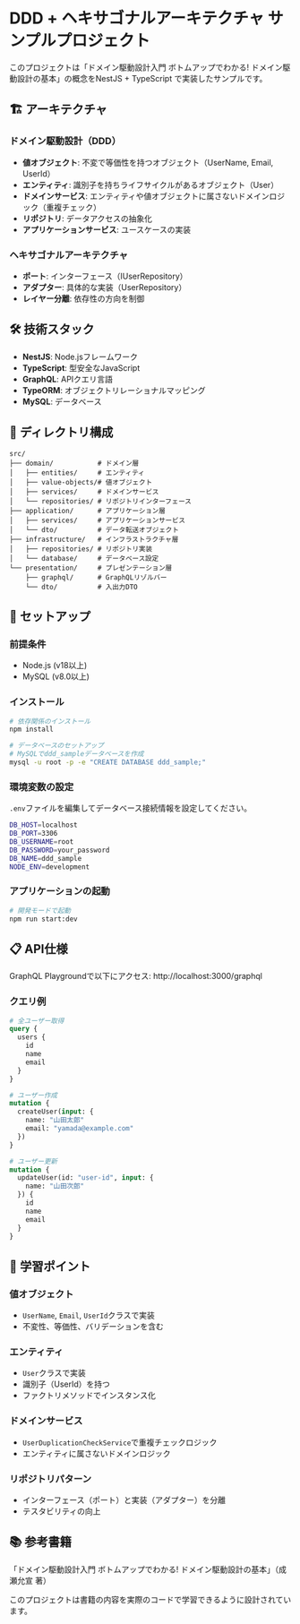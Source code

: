 # DDD + ヘキサゴナルアーキテクチャ サンプルプロジェクト

このプロジェクトは「ドメイン駆動設計入門 ボトムアップでわかる! ドメイン駆動設計の基本」の概念をNestJS + TypeScript で実装したサンプルです。

## 🏗️ アーキテクチャ

### ドメイン駆動設計（DDD）
- **値オブジェクト**: 不変で等価性を持つオブジェクト（UserName, Email, UserId）
- **エンティティ**: 識別子を持ちライフサイクルがあるオブジェクト（User）
- **ドメインサービス**: エンティティや値オブジェクトに属さないドメインロジック（重複チェック）
- **リポジトリ**: データアクセスの抽象化
- **アプリケーションサービス**: ユースケースの実装

### ヘキサゴナルアーキテクチャ
- **ポート**: インターフェース（IUserRepository）
- **アダプター**: 具体的な実装（UserRepository）
- **レイヤー分離**: 依存性の方向を制御

## 🛠️ 技術スタック

- **NestJS**: Node.jsフレームワーク
- **TypeScript**: 型安全なJavaScript
- **GraphQL**: APIクエリ言語
- **TypeORM**: オブジェクトリレーショナルマッピング
- **MySQL**: データベース

## 📁 ディレクトリ構成

```
src/
├── domain/           # ドメイン層
│   ├── entities/     # エンティティ
│   ├── value-objects/# 値オブジェクト
│   ├── services/     # ドメインサービス
│   └── repositories/ # リポジトリインターフェース
├── application/      # アプリケーション層
│   ├── services/     # アプリケーションサービス
│   └── dto/          # データ転送オブジェクト
├── infrastructure/   # インフラストラクチャ層
│   ├── repositories/ # リポジトリ実装
│   └── database/     # データベース設定
└── presentation/     # プレゼンテーション層
    ├── graphql/      # GraphQLリゾルバー
    └── dto/          # 入出力DTO
```

## 🚀 セットアップ

### 前提条件
- Node.js (v18以上)
- MySQL (v8.0以上)

### インストール

```bash
# 依存関係のインストール
npm install

# データベースのセットアップ
# MySQLでddd_sampleデータベースを作成
mysql -u root -p -e "CREATE DATABASE ddd_sample;"
```

### 環境変数の設定

`.env`ファイルを編集してデータベース接続情報を設定してください。

```bash
DB_HOST=localhost
DB_PORT=3306
DB_USERNAME=root
DB_PASSWORD=your_password
DB_NAME=ddd_sample
NODE_ENV=development
```

### アプリケーションの起動

```bash
# 開発モードで起動
npm run start:dev
```

## 📋 API仕様

GraphQL Playgroundで以下にアクセス: http://localhost:3000/graphql

### クエリ例

```graphql
# 全ユーザー取得
query {
  users {
    id
    name
    email
  }
}

# ユーザー作成
mutation {
  createUser(input: {
    name: "山田太郎"
    email: "yamada@example.com"
  })
}

# ユーザー更新
mutation {
  updateUser(id: "user-id", input: {
    name: "山田次郎"
  }) {
    id
    name
    email
  }
}
```

## 🧪 学習ポイント

### 値オブジェクト
- `UserName`, `Email`, `UserId`クラスで実装
- 不変性、等価性、バリデーションを含む

### エンティティ
- `User`クラスで実装
- 識別子（UserId）を持つ
- ファクトリメソッドでインスタンス化

### ドメインサービス
- `UserDuplicationCheckService`で重複チェックロジック
- エンティティに属さないドメインロジック

### リポジトリパターン
- インターフェース（ポート）と実装（アダプター）を分離
- テスタビリティの向上

## 📚 参考書籍

「ドメイン駆動設計入門 ボトムアップでわかる! ドメイン駆動設計の基本」（成瀬允宣 著）

このプロジェクトは書籍の内容を実際のコードで学習できるように設計されています。
